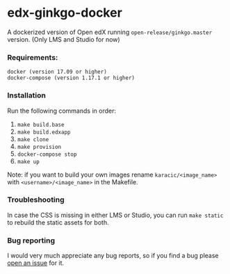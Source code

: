 # edx-ginkgo-docker
A dockerized version of Open edX running `open-release/ginkgo.master` version.
(Only LMS and Studio for now)

### Requirements:

```
docker (version 17.09 or higher)
docker-compose (version 1.17.1 or higher)
```

### Installation

Run the following commands in order:

1. `make build.base`
2. `make build.edxapp`
3. `make clone`
4. `make provision`
5. `docker-compose stop`
6. `make up`

Note: if you want to build your own images rename `karacic/<image_name>` with `<username>/<image_name>`
in the Makefile.

### Troubleshooting

In case the CSS is missing in either LMS or Studio, you can run `make static` to rebuild the static assets for both.

### Bug reporting

I would very much appreciate any bug reports, so if you find a bug please [open an issue](https://github.com/vkaracic/edx-ginkgo-docker/issues/new) for it.

